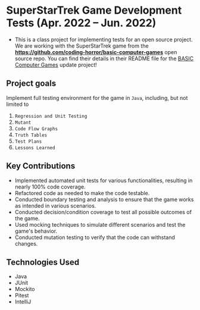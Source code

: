 # SuperStarTrek Game Development Tests (Apr. 2022 – Jun. 2022)

- This is a class project for implementing tests for an open source project. We are working with the SuperStarTrek game from the **https://github.com/coding-horror/basic-computer-games** open source repo. You can find their details in their README file for the [BASIC Computer Games](https://en.wikipedia.org/wiki/BASIC_Computer_Games) update project!

## Project goals

Implement full testing environment for the game in `Java`, including, but not limited to 

1. `Regression and Unit Testing`
2. `Mutant`
3. `Code Flow Graphs`
4. `Truth Tables`
5. `Test Plans`
6. `Lessons Learned`

## Key Contributions
- Implemented automated unit tests for various functionalities, resulting in nearly 100% code coverage.
- Refactored code as needed to make the code testable.
- Conducted boundary testing and analysis to ensure that the game works as intended in various scenarios.
- Conducted decision/condition coverage to test all possible outcomes of the game.
- Used mocking techniques to simulate different scenarios and test the game's behavior.
- Conducted mutation testing to verify that the code can withstand changes.

## Technologies Used
- Java
- JUnit
- Mockito
- Pitest
- IntelliJ
